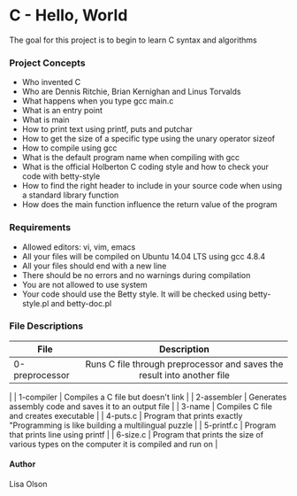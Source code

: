 # C - Hello, World
The goal for this project is to begin to learn C syntax and algorithms

### Project Concepts
- Who invented C
- Who are Dennis Ritchie, Brian Kernighan and Linus Torvalds
- What happens when you type gcc main.c
- What is an entry point
- What is main
- How to print text using printf, puts and putchar
- How to get the size of a specific type using the unary operator sizeof
- How to compile using gcc
- What is the default program name when compiling with gcc
- What is the official Holberton C coding style and how to check your code with betty-style
- How to find the right header to include in your source code when using a standard library function
- How does the main function influence the return value of the program

### Requirements
- Allowed editors: vi, vim, emacs
- All your files will be compiled on Ubuntu 14.04 LTS using gcc 4.8.4
- All your files should end with a new line
- There should be no errors and no warnings during compilation
- You are not allowed to use system
- Your code should use the Betty style. It will be checked using betty-style.pl and betty-doc.pl

### File Descriptions
| File | Description |
| ------------- |:-------------:|
| 0-preprocessor | Runs C file through preprocessor and saves the result into another file 
|
| 1-compiler | Compiles a C file but doesn't link |
| 2-assembler | Generates assembly code and saves it to an output file |
| 3-name | Compiles C file and creates executable |
| 4-puts.c | Program that prints exactly "Programming is like building a multilingual puzzle |
| 5-printf.c | Program that prints line using printf |
| 6-size.c | Program that prints the size of various types on the computer it is compiled and run on |

#### Author
Lisa Olson
